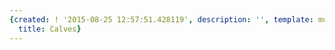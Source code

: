 ```yaml
---
{created: ! '2015-08-25 12:57:51.428119', description: '', template: muscle.html,
  title: Calves}
---
```

